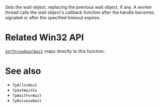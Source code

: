Sets the wait object, replacing the previous wait object, if any. A worker thread calls the wait object's callback function after the handle becomes signaled or after the specified timeout expires.

# Related Win32 API
[`SetThreadpoolWait`](https://learn.microsoft.com/en-us/windows/win32/api/threadpoolapiset/nf-threadpoolapiset-setthreadpoolwait) maps directly to this function.

# See also
- `TpAllocWait`
- `TpSetWaitEx`
- `TpWaitForWait`
- `TpReleaseWait`
